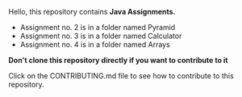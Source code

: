 Hello, this repository contains **Java Assignments.**
 - Assignment no. 2 is in a folder named Pyramid
 - Assignment no. 3 is in a folder named Calculator
 - Assignment no. 4 is in a folder named Arrays
 
 **Don't clone this repository directly if you want to contribute to it**

Click on the CONTRIBUTING.md file to see how to contribute to this repository.
